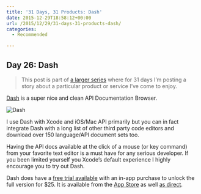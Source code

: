 ```yaml
---
title: '31 Days, 31 Products: Dash'
date: 2015-12-29T18:58:12+00:00
url: /2015/12/29/31-days-31-products-dash/
categories:
  - Recommended

---
```

## Day 26: Dash

> This post is part of [a larger series][1] where for 31 days I&#8217;m posting a story about a particular product or service I&#8217;ve come to enjoy.

[Dash][2] is a super nice and clean API Documentation Browser.

![Dash][3]

I use Dash with Xcode and iOS/Mac API primarily but you can in fact integrate Dash with a long list of other third party code editors and download over 150 language/API document sets too.

Having the API docs available at the click of a mouse (or key command) from your favorite text editor is a must have for any serious developer. If you been limited yourself you Xcode&#8217;s default experience I highly encourage you to try out Dash.

Dash does have a [free trial available][4] with an in-app purchase to unlock the full version for $25. It is available from the [App Store][5] as well [as direct][6].

 [1]: http://mikezornek.com/2015/11/24/31-days-31-products-launch-post/
 [2]: https://kapeli.com/dash
 [3]: http://mikezornek.com/media/images/31products/dash.png "Dash"
 [4]: https://newyork.kapeli.com/downloads/v3/Dash.zip
 [5]: https://itunes.apple.com/us/app/dash/id449589707?ls=1&mt=12
 [6]: https://sites.fastspring.com/kapeli/instant/dash